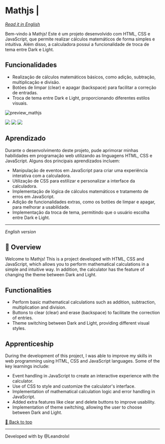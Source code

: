 
<div id='top'>

# Mathjs | 
  

</div>

_[Read it in English](#English)_

Bem-vindo à Mathjs! Este é um projeto desenvolvido com HTML, CSS e JavaScript, que permite realizar cálculos matemáticos de forma simples e intuitiva. Além disso, a calculadora possui a funcionalidade de troca de tema entre Dark e Light.

## Funcionalidades

- Realização de cálculos matemáticos básicos, como adição, subtração, multiplicação e divisão.
- Botões de limpar (clear) e apagar (backspace) para facilitar a correção de entradas.
- Troca de tema entre Dark e Light, proporcionando diferentes estilos visuais.



![preview_mathjs](https://github.com/Leandrolxl/MathJs/assets/103611307/fc4cb6f5-ccae-452d-bf35-349b66ac9a99)

<div>
  <img src="https://img.shields.io/badge/HTML5-E34F26?style=for-the-badge&logo=html5&logoColor=white">
  <img src="https://img.shields.io/badge/CSS3-1572B6?style=for-the-badge&logo=css3&logoColor=white">
  <img src="https://img.shields.io/badge/JavaScript-F7DF1E?style=for-the-badge&logo=javascript&logoColor=black">
  
</div>

## Aprendizado

Durante o desenvolvimento deste projeto, pude aprimorar minhas habilidades em programação web utilizando as linguagens HTML, CSS e JavaScript. Alguns dos principais aprendizados incluem:

- Manipulação de eventos em JavaScript para criar uma experiência interativa com a calculadora.
- Utilização de CSS para estilizar e personalizar a interface da calculadora.
- Implementação de lógica de cálculos matemáticos e tratamento de erros em JavaScript.
- Adição de funcionalidades extras, como os botões de limpar e apagar, para melhorar a usabilidade.
- Implementação da troca de tema, permitindo que o usuário escolha entre Dark e Light.

---

<div id="English">

_English version_

</div>

## 🔎 Overview

Welcome to Mathjs! This is a project developed with HTML, CSS and JavaScript, which allows you to perform mathematical calculations in a simple and intuitive way. In addition, the calculator has the feature of changing the theme between Dark and Light.

## Functionalities

- Perform basic mathematical calculations such as addition, subtraction, multiplication and division.
- Buttons to clear (clear) and erase (backspace) to facilitate the correction of entries.
- Theme switching between Dark and Light, providing different visual styles.

## Apprenticeship

During the development of this project, I was able to improve my skills in web programming using HTML, CSS and JavaScript languages. Some of the key learnings include:

- Event handling in JavaScript to create an interactive experience with the calculator.
- Use of CSS to style and customize the calculator's interface.
- Implementation of mathematical calculation logic and error handling in JavaScript.
- Added extra features like clear and delete buttons to improve usability.
- Implementation of theme switching, allowing the user to choose between Dark and Light.

<a href='#top'>🔼 Back to top</a>

---

Developed with by @Leandrolxl

